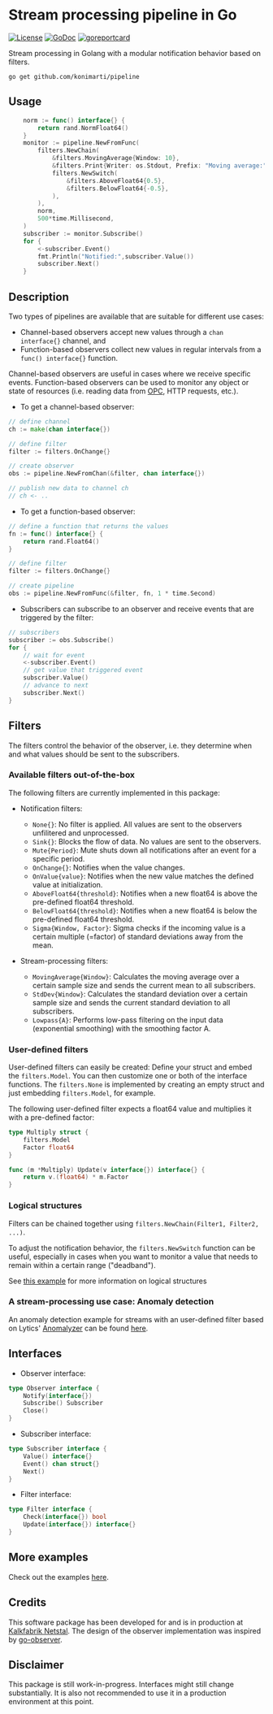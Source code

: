 # Stream processing pipeline in Go

[![License](http://img.shields.io/badge/license-MIT-red.svg?style=flat)](https://github.com/konimarti/pipeline/blob/master/LICENSE)
[![GoDoc](https://godoc.org/github.com/konimarti/pipeline?status.svg)](https://godoc.org/github.com/konimarti/pipeline)
[![goreportcard](https://goreportcard.com/badge/github.com/konimarti/pipeline)](https://goreportcard.com/report/github.com/konimarti/pipeline)

Stream processing in Golang with a modular notification behavior based on filters.

```go get github.com/konimarti/pipeline```

## Usage

```go
	norm := func() interface{} {
		return rand.NormFloat64()
	}
	monitor := pipeline.NewFromFunc(
		filters.NewChain(
			&filters.MovingAverage{Window: 10},
			&filters.Print{Writer: os.Stdout, Prefix: "Moving average:"},
			filters.NewSwitch(
				&filters.AboveFloat64{0.5},
				&filters.BelowFloat64{-0.5},
			),
		),
		norm,
		500*time.Millisecond,
	)
	subscriber := monitor.Subscribe()
	for {
		<-subscriber.Event()
		fmt.Println("Notified:",subscriber.Value())
		subscriber.Next()
	}
```

## Description

Two types of pipelines are available that are suitable for different use cases:
* Channel-based observers accept new values through a ```chan interface{}``` channel, and
* Function-based observers collect new values in regular intervals from a ```func() interface{}``` function.

Channel-based observers are useful in cases where we receive specific events. 
Function-based observers can be used to monitor any object or state of resources 
(i.e. reading data from [OPC](http://github.com/konimarti/opc), HTTP requests, etc.).

* To get a channel-based observer:
```go
// define channel
ch := make(chan interface{})

// define filter
filter := filters.OnChange{}

// create observer
obs := pipeline.NewFromChan(&filter, chan interface{})

// publish new data to channel ch
// ch <- ..
```

* To get a function-based observer:
```go
// define a function that returns the values
fn := func() interface{} {
	return rand.Float64()
}

// define filter
filter := filters.OnChange{}

// create pipeline
obs := pipeline.NewFromFunc(&filter, fn, 1 * time.Second)
```

* Subscribers can subscribe to an observer and receive events that are triggered by the filter:
```go
// subscribers
subscriber := obs.Subscribe()
for {
	// wait for event
	<-subscriber.Event()
	// get value that triggered event
	subscriber.Value()
	// advance to next
	subscriber.Next()
}

```

## Filters

The filters control the behavior of the observer, i.e. they determine when and what values should be sent to the subscribers.  

### Available filters out-of-the-box

The following filters are currently implemented in this package:
* Notification filters:
  - ```None{}```: No filter is applied. All values are sent to the observers unfilitered and unprocessed.
  - ```Sink{}```: Blocks the flow of data. No values are sent to the observers.
  - ```Mute{Period}```: Mute shuts down all notifications after an event for a specific period.
  - ```OnChange{}```: Notifies when the value changes.
  - ```OnValue{value}```: Notifies when the new value matches the defined value at initialization. 
  - ```AboveFloat64{threshold}```: Notifies when a new float64 is above the pre-defined float64 threshold.
  - ```BelowFloat64{threshold}```: Notifies when a new float64 is below the pre-defined float64 threshold.
  - ```Sigma{Window, Factor}```: Sigma checks if the incoming value is a certain multiple (=factor) of standard deviations away from the mean.

* Stream-processing filters:
  - ```MovingAverage{Window}```: Calculates the moving average over a certain sample size and sends the current mean to all subscribers.
  - ```StdDev{Window}```: Calculates the standard deviation over a certain sample size and sends the current standard deviation to all subscribers.
  - ```Lowpass{A}```: Performs low-pass filtering on the input data (exponential smoothing) with the smoothing factor A. 

### User-defined filters

User-defined filters can easily be created: Define your struct and embed the ```filters.Model```. You can then customize one or both of the interface functions. 
The ```filters.None``` is implemented by creating an empty struct and just embedding ```filters.Model```, for example.

The following user-defined filter expects a float64 value and multiplies it with a pre-defined factor:
```go
type Multiply struct {
	filters.Model
	Factor float64
}

func (m *Multiply) Update(v interface{}) interface{} {
	return v.(float64) * m.Factor
}
```

### Logical structures

Filters can be chained together using ```filters.NewChain(Filter1, Filter2, ...)```. 

To adjust the notification behavior, the ```filters.NewSwitch``` function can be useful, especially in cases when you want 
to monitor a value that needs to remain within a certain range ("deadband").

See [this example](http://github.com/konimarti/pipeline/tree/master/example/chain.go) for more information on logical structures 

### A stream-processing use case: Anomaly detection 

An anomaly detection example for streams with an user-defined filter based on Lytics' [Anomalyzer](http://github.com/lytics/anomalyzer) 
can be found [here](http://github.com/konimarti/pipeline/tree/master/example/anomaly_detection.go).

## Interfaces

* Observer interface:
```go
type Observer interface {
	Notify(interface{})
	Subscribe() Subscriber
	Close()
}
```

* Subscriber interface:
```go
type Subscriber interface {
	Value() interface{}
	Event() chan struct{}
	Next()
}
```

* Filter interface:
```go
type Filter interface {
	Check(interface{}) bool
	Update(interface{}) interface{}
}
```

## More examples

Check out the examples [here](http://github.com/konimarti/pipeline/tree/master/example).

## Credits

This software package has been developed for and is in production at [Kalkfabrik Netstal](http://www.kfn.ch/en).
The design of the observer implementation was inspired by [go-observer](http://github.com/imkira/go-observer).

## Disclaimer

This package is still work-in-progress. Interfaces might still change substantially. It is also not recommended to use it in a production environment at this point.





